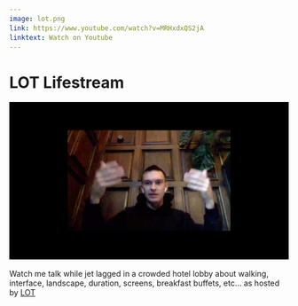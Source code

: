 ```yaml
---
image: lot.png
link: https://www.youtube.com/watch?v=MRHxdxQS2jA
linktext: Watch on Youtube
---
```


# LOT Lifestream

[![c:1/-1 r:56.25](lot.png)](https://www.youtube.com/watch?v=MRHxdxQS2jA)

Watch me talk while jet lagged in a crowded hotel lobby about walking, interface, landscape, duration, screens, breakfast buffets, etc… as hosted by [LOT](https://www.lot2046.com)